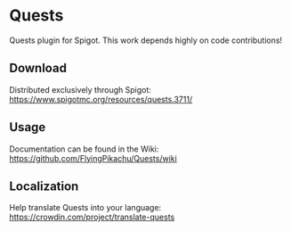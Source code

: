 # Quests

Quests plugin for Spigot. This work depends highly on code contributions!

## Download

Distributed exclusively through Spigot: https://www.spigotmc.org/resources/quests.3711/

## Usage

Documentation can be found in the Wiki: https://github.com/FlyingPikachu/Quests/wiki

## Localization

Help translate Quests into your language: https://crowdin.com/project/translate-quests

